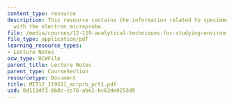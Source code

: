```yaml
---
content_type: resource
description: This resource contains the information related to specimen characterization
  with the electron microprobe.
file: /media/courses/12-119-analytical-techniques-for-studying-environmental-and-geologic-samples-spring-2011/8d111df3bb8ccc76abe1bc63de0253d9_MIT12_119S11_mcrprb_prt1.pdf
file_type: application/pdf
learning_resource_types:
- Lecture Notes
ocw_type: OCWFile
parent_title: Lecture Notes
parent_type: CourseSection
resourcetype: Document
title: MIT12_119S11_mcrprb_prt1.pdf
uid: 8d111df3-bb8c-cc76-abe1-bc63de0253d9
---
```

